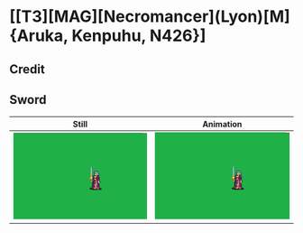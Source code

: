 # [\[T3\]\[MAG\]\[Necromancer\]\(Lyon\)\[M\]{Aruka, Kenpuhu, N426}]

## Credit


	
## Sword

| Still | Animation |
| :---: | :-------: |
| ![Sword still](./Sword_000.png) | ![Sword animation](./Sword.gif) |
